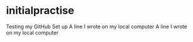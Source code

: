 # initialpractise
Testing my GitHub Set up
A line I wrote on my local computer
A line I wrote on my local computer
